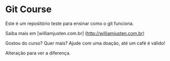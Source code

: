 # Git Course

Este é um repośitório teste para ensinar como o git funciona.

Saiba mais em [williamjusten.com.br] (http://williamjusten.com.br)

Gostou do curso? Quer mais? Ajude com uma doação, até um café é válido!

Alteração para ver a diferença.

